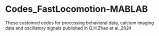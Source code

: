 # Codes_FastLocomotion-MABLAB
These customed codes for processing behavioral data, calcium imaging data and oscillatory signals published in Q.H.Zhao et al.,2024
